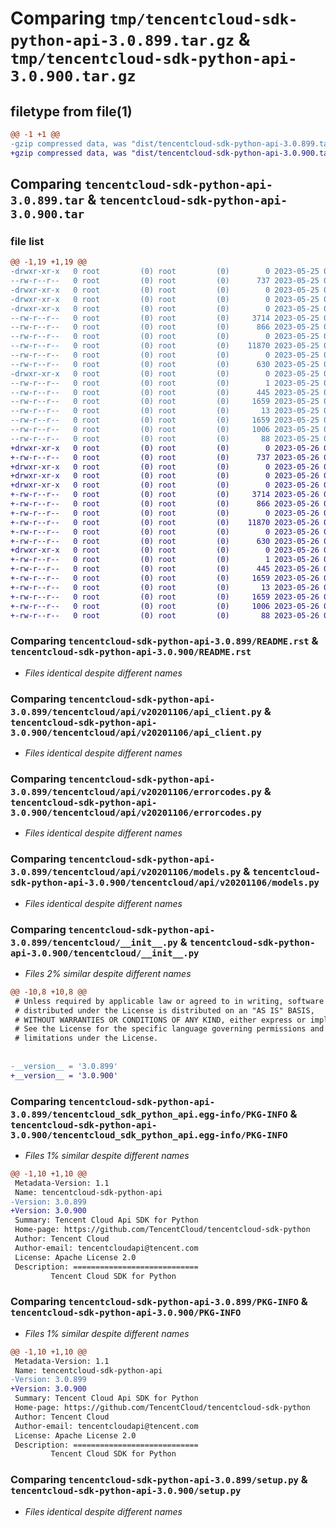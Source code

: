 # Comparing `tmp/tencentcloud-sdk-python-api-3.0.899.tar.gz` & `tmp/tencentcloud-sdk-python-api-3.0.900.tar.gz`

## filetype from file(1)

```diff
@@ -1 +1 @@
-gzip compressed data, was "dist/tencentcloud-sdk-python-api-3.0.899.tar", last modified: Thu May 25 00:16:22 2023, max compression
+gzip compressed data, was "dist/tencentcloud-sdk-python-api-3.0.900.tar", last modified: Fri May 26 02:09:48 2023, max compression
```

## Comparing `tencentcloud-sdk-python-api-3.0.899.tar` & `tencentcloud-sdk-python-api-3.0.900.tar`

### file list

```diff
@@ -1,19 +1,19 @@
-drwxr-xr-x   0 root         (0) root         (0)        0 2023-05-25 00:16:22.000000 tencentcloud-sdk-python-api-3.0.899/
--rw-r--r--   0 root         (0) root         (0)      737 2023-05-25 00:16:22.000000 tencentcloud-sdk-python-api-3.0.899/README.rst
-drwxr-xr-x   0 root         (0) root         (0)        0 2023-05-25 00:16:22.000000 tencentcloud-sdk-python-api-3.0.899/tencentcloud/
-drwxr-xr-x   0 root         (0) root         (0)        0 2023-05-25 00:16:22.000000 tencentcloud-sdk-python-api-3.0.899/tencentcloud/api/
-drwxr-xr-x   0 root         (0) root         (0)        0 2023-05-25 00:16:22.000000 tencentcloud-sdk-python-api-3.0.899/tencentcloud/api/v20201106/
--rw-r--r--   0 root         (0) root         (0)     3714 2023-05-25 00:16:22.000000 tencentcloud-sdk-python-api-3.0.899/tencentcloud/api/v20201106/api_client.py
--rw-r--r--   0 root         (0) root         (0)      866 2023-05-25 00:16:22.000000 tencentcloud-sdk-python-api-3.0.899/tencentcloud/api/v20201106/errorcodes.py
--rw-r--r--   0 root         (0) root         (0)        0 2023-05-25 00:16:22.000000 tencentcloud-sdk-python-api-3.0.899/tencentcloud/api/v20201106/__init__.py
--rw-r--r--   0 root         (0) root         (0)    11870 2023-05-25 00:16:22.000000 tencentcloud-sdk-python-api-3.0.899/tencentcloud/api/v20201106/models.py
--rw-r--r--   0 root         (0) root         (0)        0 2023-05-25 00:16:22.000000 tencentcloud-sdk-python-api-3.0.899/tencentcloud/api/__init__.py
--rw-r--r--   0 root         (0) root         (0)      630 2023-05-25 00:16:22.000000 tencentcloud-sdk-python-api-3.0.899/tencentcloud/__init__.py
-drwxr-xr-x   0 root         (0) root         (0)        0 2023-05-25 00:16:22.000000 tencentcloud-sdk-python-api-3.0.899/tencentcloud_sdk_python_api.egg-info/
--rw-r--r--   0 root         (0) root         (0)        1 2023-05-25 00:16:22.000000 tencentcloud-sdk-python-api-3.0.899/tencentcloud_sdk_python_api.egg-info/dependency_links.txt
--rw-r--r--   0 root         (0) root         (0)      445 2023-05-25 00:16:22.000000 tencentcloud-sdk-python-api-3.0.899/tencentcloud_sdk_python_api.egg-info/SOURCES.txt
--rw-r--r--   0 root         (0) root         (0)     1659 2023-05-25 00:16:22.000000 tencentcloud-sdk-python-api-3.0.899/tencentcloud_sdk_python_api.egg-info/PKG-INFO
--rw-r--r--   0 root         (0) root         (0)       13 2023-05-25 00:16:22.000000 tencentcloud-sdk-python-api-3.0.899/tencentcloud_sdk_python_api.egg-info/top_level.txt
--rw-r--r--   0 root         (0) root         (0)     1659 2023-05-25 00:16:22.000000 tencentcloud-sdk-python-api-3.0.899/PKG-INFO
--rw-r--r--   0 root         (0) root         (0)     1006 2023-05-25 00:16:22.000000 tencentcloud-sdk-python-api-3.0.899/setup.py
--rw-r--r--   0 root         (0) root         (0)       88 2023-05-25 00:16:22.000000 tencentcloud-sdk-python-api-3.0.899/setup.cfg
+drwxr-xr-x   0 root         (0) root         (0)        0 2023-05-26 02:09:48.000000 tencentcloud-sdk-python-api-3.0.900/
+-rw-r--r--   0 root         (0) root         (0)      737 2023-05-26 02:09:48.000000 tencentcloud-sdk-python-api-3.0.900/README.rst
+drwxr-xr-x   0 root         (0) root         (0)        0 2023-05-26 02:09:48.000000 tencentcloud-sdk-python-api-3.0.900/tencentcloud/
+drwxr-xr-x   0 root         (0) root         (0)        0 2023-05-26 02:09:48.000000 tencentcloud-sdk-python-api-3.0.900/tencentcloud/api/
+drwxr-xr-x   0 root         (0) root         (0)        0 2023-05-26 02:09:48.000000 tencentcloud-sdk-python-api-3.0.900/tencentcloud/api/v20201106/
+-rw-r--r--   0 root         (0) root         (0)     3714 2023-05-26 02:09:48.000000 tencentcloud-sdk-python-api-3.0.900/tencentcloud/api/v20201106/api_client.py
+-rw-r--r--   0 root         (0) root         (0)      866 2023-05-26 02:09:48.000000 tencentcloud-sdk-python-api-3.0.900/tencentcloud/api/v20201106/errorcodes.py
+-rw-r--r--   0 root         (0) root         (0)        0 2023-05-26 02:09:48.000000 tencentcloud-sdk-python-api-3.0.900/tencentcloud/api/v20201106/__init__.py
+-rw-r--r--   0 root         (0) root         (0)    11870 2023-05-26 02:09:48.000000 tencentcloud-sdk-python-api-3.0.900/tencentcloud/api/v20201106/models.py
+-rw-r--r--   0 root         (0) root         (0)        0 2023-05-26 02:09:48.000000 tencentcloud-sdk-python-api-3.0.900/tencentcloud/api/__init__.py
+-rw-r--r--   0 root         (0) root         (0)      630 2023-05-26 02:09:48.000000 tencentcloud-sdk-python-api-3.0.900/tencentcloud/__init__.py
+drwxr-xr-x   0 root         (0) root         (0)        0 2023-05-26 02:09:48.000000 tencentcloud-sdk-python-api-3.0.900/tencentcloud_sdk_python_api.egg-info/
+-rw-r--r--   0 root         (0) root         (0)        1 2023-05-26 02:09:48.000000 tencentcloud-sdk-python-api-3.0.900/tencentcloud_sdk_python_api.egg-info/dependency_links.txt
+-rw-r--r--   0 root         (0) root         (0)      445 2023-05-26 02:09:48.000000 tencentcloud-sdk-python-api-3.0.900/tencentcloud_sdk_python_api.egg-info/SOURCES.txt
+-rw-r--r--   0 root         (0) root         (0)     1659 2023-05-26 02:09:48.000000 tencentcloud-sdk-python-api-3.0.900/tencentcloud_sdk_python_api.egg-info/PKG-INFO
+-rw-r--r--   0 root         (0) root         (0)       13 2023-05-26 02:09:48.000000 tencentcloud-sdk-python-api-3.0.900/tencentcloud_sdk_python_api.egg-info/top_level.txt
+-rw-r--r--   0 root         (0) root         (0)     1659 2023-05-26 02:09:48.000000 tencentcloud-sdk-python-api-3.0.900/PKG-INFO
+-rw-r--r--   0 root         (0) root         (0)     1006 2023-05-26 02:09:48.000000 tencentcloud-sdk-python-api-3.0.900/setup.py
+-rw-r--r--   0 root         (0) root         (0)       88 2023-05-26 02:09:48.000000 tencentcloud-sdk-python-api-3.0.900/setup.cfg
```

### Comparing `tencentcloud-sdk-python-api-3.0.899/README.rst` & `tencentcloud-sdk-python-api-3.0.900/README.rst`

 * *Files identical despite different names*

### Comparing `tencentcloud-sdk-python-api-3.0.899/tencentcloud/api/v20201106/api_client.py` & `tencentcloud-sdk-python-api-3.0.900/tencentcloud/api/v20201106/api_client.py`

 * *Files identical despite different names*

### Comparing `tencentcloud-sdk-python-api-3.0.899/tencentcloud/api/v20201106/errorcodes.py` & `tencentcloud-sdk-python-api-3.0.900/tencentcloud/api/v20201106/errorcodes.py`

 * *Files identical despite different names*

### Comparing `tencentcloud-sdk-python-api-3.0.899/tencentcloud/api/v20201106/models.py` & `tencentcloud-sdk-python-api-3.0.900/tencentcloud/api/v20201106/models.py`

 * *Files identical despite different names*

### Comparing `tencentcloud-sdk-python-api-3.0.899/tencentcloud/__init__.py` & `tencentcloud-sdk-python-api-3.0.900/tencentcloud/__init__.py`

 * *Files 2% similar despite different names*

```diff
@@ -10,8 +10,8 @@
 # Unless required by applicable law or agreed to in writing, software
 # distributed under the License is distributed on an "AS IS" BASIS,
 # WITHOUT WARRANTIES OR CONDITIONS OF ANY KIND, either express or implied.
 # See the License for the specific language governing permissions and
 # limitations under the License.
 
 
-__version__ = '3.0.899'
+__version__ = '3.0.900'
```

### Comparing `tencentcloud-sdk-python-api-3.0.899/tencentcloud_sdk_python_api.egg-info/PKG-INFO` & `tencentcloud-sdk-python-api-3.0.900/tencentcloud_sdk_python_api.egg-info/PKG-INFO`

 * *Files 1% similar despite different names*

```diff
@@ -1,10 +1,10 @@
 Metadata-Version: 1.1
 Name: tencentcloud-sdk-python-api
-Version: 3.0.899
+Version: 3.0.900
 Summary: Tencent Cloud Api SDK for Python
 Home-page: https://github.com/TencentCloud/tencentcloud-sdk-python
 Author: Tencent Cloud
 Author-email: tencentcloudapi@tencent.com
 License: Apache License 2.0
 Description: ============================
         Tencent Cloud SDK for Python
```

### Comparing `tencentcloud-sdk-python-api-3.0.899/PKG-INFO` & `tencentcloud-sdk-python-api-3.0.900/PKG-INFO`

 * *Files 1% similar despite different names*

```diff
@@ -1,10 +1,10 @@
 Metadata-Version: 1.1
 Name: tencentcloud-sdk-python-api
-Version: 3.0.899
+Version: 3.0.900
 Summary: Tencent Cloud Api SDK for Python
 Home-page: https://github.com/TencentCloud/tencentcloud-sdk-python
 Author: Tencent Cloud
 Author-email: tencentcloudapi@tencent.com
 License: Apache License 2.0
 Description: ============================
         Tencent Cloud SDK for Python
```

### Comparing `tencentcloud-sdk-python-api-3.0.899/setup.py` & `tencentcloud-sdk-python-api-3.0.900/setup.py`

 * *Files identical despite different names*

